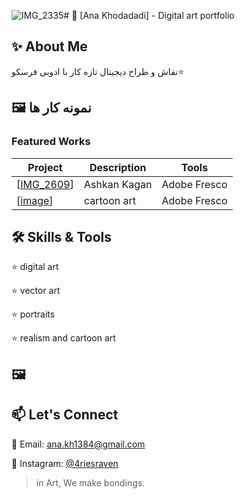 ![IMG_2335](https://github.com/user-attachments/assets/aeb00bf7-8604-4bb4-a90f-af5d99411a22)# 🎨 [Ana Khodadadi] - Digital art portfolio

## ✨ About Me  
نقاش و طراح دیجیتال تازه کار با ادوبی فرسکو⭐️

## 🖼️   نمونه کار ها

### Featured Works  

| Project | Description | Tools |  
|---------|-------------|-------|  
| [[IMG_2609](https://github.com/user-attachments/assets/829ba85d-497b-460f-9647-cb85f8d09b92)] | Ashkan Kagan | Adobe Fresco |  
| [[image](https://github.com/user-attachments/assets/38885e79-1554-4e54-9db7-b584e6757b30)] | cartoon art | Adobe Fresco |  

## 🛠️ Skills & Tools  

⭐️ digital art


⭐️ vector art 

⭐️ portraits

⭐️ realism and cartoon art


## 🖼️   

## 📫 Let's Connect  
📧 Email: ana.kh1384@gmail.com 

📱 Instagram: [@4riesraven](#)  

> in Art, We make bondings. 
